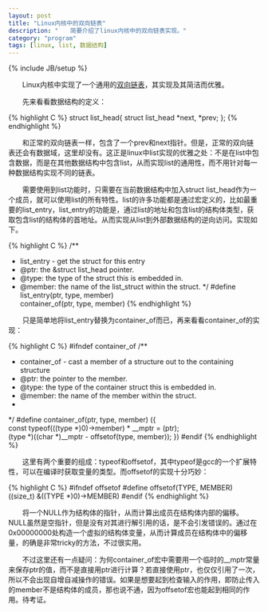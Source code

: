 ```yaml
---
layout: post
title: "Linux内核中的双向链表"
description: "　　简要介绍了linux内核中的双向链表实现。"
category: "program"
tags: [linux, list, 数据结构]
---
```

{% include JB/setup %}

　　Linux内核中实现了一个通用的[双向链表](https://github.com/torvalds/linux/blob/master/include/linux/list.h)，其实现及其简洁而优雅。

　　先来看看数据结构的定义：

{% highlight C %}
struct list_head{
    struct list_head *next, *prev;
};
{% endhighlight %}

　　和正常的双向链表一样，包含了一个prev和next指针。但是，正常的双向链表还会有数据域，这里却没有。这正是linux中list实现的优雅之处：不是在list中包含数据，而是在其他数据结构中包含list，从而实现list的通用性，而不用针对每一种数据结构实现不同的链表。

　　需要使用到list功能时，只需要在当前数据结构中加入struct list_head作为一个成员，就可以使用list的所有特性。list的许多功能都是通过宏定义的，比如最重要的list_entry，list_entry的功能是，通过list的地址和包含list的结构体类型，获取包含list的结构体的首地址。从而实现从list到外部数据结构的逆向访问。实现如下。

{% highlight C %}
/**
 * list_entry - get the struct for this entry
 * @ptr:        the &struct list_head pointer.
 * @type:        the type of the struct this is embedded in.
 * @member:        the name of the list_struct within the struct.
 */
#define list_entry(ptr, type, member) \
        container_of(ptr, type, member)
{% endhighlight %}

　　只是简单地将list_entry替换为container_of而已，再来看看container_of的实现：

{% highlight C %}
#ifndef container_of
/**
 * container_of - cast a member of a structure out to the containing structure
 * @ptr:        the pointer to the member.
 * @type:        the type of the container struct this is embedded in.
 * @member:        the name of the member within the struct.
 *
 */
#define container_of(ptr, type, member) ({                        \
        const typeof(((type *)0)->member) * __mptr = (ptr);        \
        (type *)((char *)__mptr - offsetof(type, member)); })
#endif
{% endhighlight %}

　　这里有两个重要的组成：typeof和offsetof，其中typeof是gcc的一个扩展特性，可以在编译时获取变量的类型。而offsetof的实现十分巧妙：

{% highlight C %}
#ifndef offsetof
#define offsetof(TYPE, MEMBER) ((size_t) &((TYPE *)0)->MEMBER)
#endif
{% endhighlight %}

　　将一个NULL作为结构体的指针，从而计算出成员在结构体内部的偏移。NULL虽然是空指针，但是没有对其进行解引用的话，是不会引发错误的。通过在0x00000000处构造一个虚拟的结构体变量，从而计算成员在结构体中的偏移量，的确是非常tricky的方法，不过很实用。

　　不过这里还有一点疑问：为何container_of宏中需要用一个临时的__mptr常量来保存ptr的值，而不是直接用ptr进行计算？若直接使用ptr，也仅仅引用了一次，所以不会出现自增自减操作的错误。如果是想要起到检查输入的作用，即防止传入的member不是结构体的成员，那也说不通，因为offsetof宏也能起到相同的作用。待考证。
